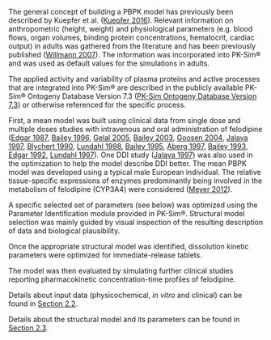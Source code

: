 The general concept of building a PBPK model has previously been described by Kuepfer et al. ([Kuepfer 2016](#5-references)). Relevant information on anthropometric (height, weight) and physiological parameters (e.g. blood flows, organ volumes, binding protein concentrations, hematocrit, cardiac output) in adults was gathered from the literature and has been previously published ([Willmann 2007](#5-references)). The information was incorporated into PK-Sim® and was used as default values for the simulations in adults.

The applied activity and variability of plasma proteins and active processes that are integrated into PK-Sim® are described in the publicly available PK-Sim® Ontogeny Database Version 7.3 ([PK-Sim Ontogeny Database Version 7.3](#5-references)) or otherwise referenced for the specific process.


First, a mean model was built using clinical data from single dose and multiple doses studies with intravenous and oral administration of felodipine ([Edgar 1987](#5-references), [Bailey 1996](#5-references), [Gelal 2005](#5-references), [Bailey 2003](#5-references), [Goosen 2004](#5-references), [Jalava 1997](#5-references), [Blychert 1990](#5-references), [Lundahl 1998](#5-references), [Bailey 1995](#5-references), [Aberg 1997](#5-references), [Bailey 1993](#5-references), [Edgar 1992](#5-references), [Lundahl 1997](#5-references)). One DDI study ([Jalava 1997](#5-references)) was also used in the optimization to help the model describe DDI better. The mean PBPK model was developed using a typical male European individual. The relative tissue-specific expressions of enzymes predominantly being involved in the metabolism of felodipine (CYP3A4) were considered ([Meyer 2012](#5-references)).

A specific selected set of parameters (see below) was optimized using the Parameter Identification module provided in PK-Sim®. Structural model selection was mainly guided by visual inspection of the resulting description of data and biological plausibility.

Once the appropriate structural model was identified, dissolution kinetic parameters were optimized for immediate-release tablets. 

The model was then evaluated by simulating further clinical studies reporting pharmacokinetic concentration-time profiles of felodipine.

Details about input data (physicochemical, *in vitro* and clinical) can be found in [Section 2.2](#22-data).

Details about the structural model and its parameters can be found in [Section 2.3](#23-model-parameters-and-assumptions).

